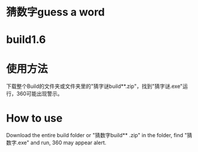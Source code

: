 # 猜数字guess a word
# build1.6
# 使用方法
下载整个Build的文件夹或文件夹里的"猜字谜build**.zip"，找到"猜字谜.exe"运行，360可能出现警示。
# How to use
Download the entire build folder or "猜数字build** .zip" in the folder, find "猜数字.exe" and run, 360 may appear alert.
